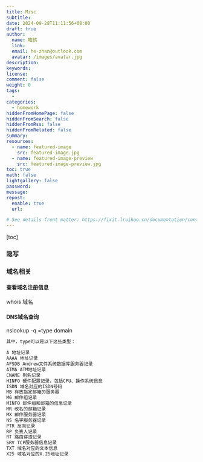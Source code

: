 ```yaml
---
title: Misc
subtitle:
date: 2024-09-28T11:11:56+08:00
draft: true
author:
  name: 瞻鹤
  link:
  email: he-zhan@outlook.com
  avatar: /images/avatar.jpg
description:
keywords:
license:
comment: false
weight: 0
tags:
  - 
categories:
  - homework
hiddenFromHomePage: false
hiddenFromSearch: false
hiddenFromRss: false
hiddenFromRelated: false
summary:
resources:
  - name: featured-image
    src: featured-image.jpg
  - name: featured-image-preview
    src: featured-image-preview.jpg
toc: true
math: false
lightgallery: false
password:
message:
repost:
  enable: true
  url:

# See details front matter: https://fixit.lruihao.cn/documentation/content-management/introduction/#front-matter
---
```


<!--more-->	

[toc]

### 隐写



### 域名相关

#### 查看域名注册信息

whois 域名

#### DNS域名查询

nslookup -q =type domain

~~~ markdown
其中，type可以是以下这些类型：

A 地址记录
AAAA 地址记录
AFSDB Andrew文件系统数据库服务器记录
ATMA ATM地址记录
CNAME 别名记录
HINFO 硬件配置记录，包括CPU、操作系统信息
ISDN 域名对应的ISDN号码
MB 存放指定邮箱的服务器
MG 邮件组记录
MINFO 邮件组和邮箱的信息记录
MR 改名的邮箱记录
MX 邮件服务器记录
NS 名字服务器记录
PTR 反向记录
RP 负责人记录
RT 路由穿透记录
SRV TCP服务器信息记录
TXT 域名对应的文本信息
X25 域名对应的X.25地址记录
~~~

